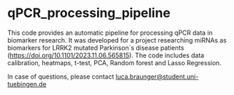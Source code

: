 # qPCR_processing_pipeline
This code provides an automatic pipeline for processing qPCR data in biomarker research. It was developed for a project researching miRNAs as biomarkers for LRRK2 mutated Parkinson´s disease patients (https://doi.org/10.1101/2023.11.06.565815). The code includes data calibration, heatmaps, t-test, PCA, Random forest and Lasso Regression.

In case of questions, please contact luca.braunger@student.uni-tuebingen.de
